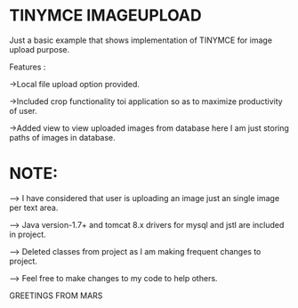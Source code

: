 # TINYMCE IMAGEUPLOAD

 Just a basic example that shows implementation of TINYMCE for image upload purpose.
 
Features :

->Local file upload option provided.

->Included crop functionality toi application so as to maximize productivity of user.

->Added view to view uploaded images from database here I am just storing paths of images in database.



# NOTE: 
--> I have considered that user is uploading an image just an single image per text area.

--> Java version-1.7+ and tomcat 8.x drivers for mysql and jstl are included in project.

--> Deleted classes from project as I am making frequent changes to project.

--> Feel free to make changes to my code to help others.

GREETINGS FROM MARS
